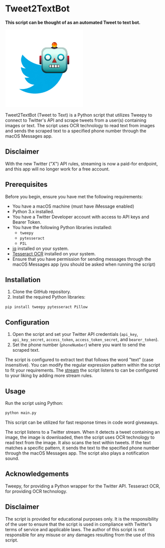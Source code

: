 # Tweet2TextBot

**This script can be thought of as an automated Tweet to text bot.**

![Image Description](Twitter2Text_Bot.jpg)

Tweet2TextBot (Tweet to Text) is a Python script that utilizes Tweepy to connect to Twitter's API and scrape tweets from a user(s) containing images or text. The script uses OCR technology to read text from images and sends the scraped text to a specified phone number through the macOS Messages app.

## Disclaimer
With the new Twitter ("X") API rules, streaming is now a paid-for endpoint, and this app will no longer work for a free account.

## Prerequisites

Before you begin, ensure you have met the following requirements:

- You have a macOS machine (must have iMessage enabled)
- Python 3.x installed.
- You have a Twitter Developer account with access to API keys and Bearer Token.
- You have the following Python libraries installed:
    - `tweepy`
    - `pytesseract`
    - `PIL`
- [jq](https://stedolan.github.io/jq/) installed on your system.
- [Tesseract OCR](https://github.com/tesseract-ocr/tesseract) installed on your system.
- Ensure that you have permission for sending messages through the macOS Messages app (you should be asked when running the script)

## Installation

1. Clone the GitHub repository.
2. Install the required Python libraries:

`pip install tweepy pytesseract Pillow`


## Configuration

1. Open the script and set your Twitter API credentials (`api_key`, `api_key_secret`, `access_token`, `access_token_secret`, and `bearer_token`).
2. Set the phone number (`phoneNumber`) where you want to send the scraped text.

The script is configured to extract text that follows the word "text" (case insensitive).
You can modify the regular expression pattern within the script to fit your requirements.
The [stream](https://docs.tweepy.org/en/stable/streaming.html) the script listens to can be configured to your liking by adding more stream rules.

## Usage

Run the script using Python:

```bash
python main.py
```

This script can be utilized for fast response times in code word giveaways.

The script listens to a Twitter stream. When it detects a tweet containing an image, the image is downloaded, then the script uses OCR technology to read text from the image. It also scans the text within tweets. If the text matches a specific pattern, it sends the text to the specified phone number through the macOS Messages app. The script also plays a notification sound.

## Acknowledgements
Tweepy, for providing a Python wrapper for the Twitter API.
Tesseract OCR, for providing OCR technology.

## Disclaimer

The script is provided for educational purposes only. It is the responsibility of the user to ensure that the script is used in compliance with Twitter’s terms of service and applicable laws. The author of this script is not responsible for any misuse or any damages resulting from the use of this script.


